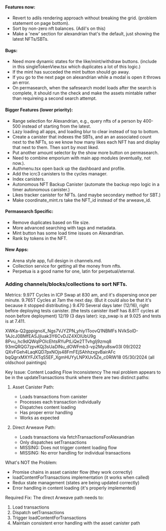 #### Features now:
- Revert to adils rendering approach without breaking the grid. (problem statement on page bottom).
- Sort by non-zero nft balances. (Adil's on this)
- Make a 'new' section for alexandrian that's the default, just showing the latest NFTs/SBTs.


#### Bugs:
- Need more dynamic states for the like/mint/withdraw buttons. (include in this singleTokenView.tsx which duplicates a lot of this logic.)
- If the mint has succeded the mint button should go away.
- If you go to the next page on alexandrian while a modal is open it throws an error.
- On permasearch, when the safesearch model loads after the search is complete, it should run the check and make the assets mintable rather than requireing a second search attempt.

#### Bigger Features (lower priority):
- Range selection for Alexandrian, e.g., query nfts of a person by 400-500 instead of starting from the latest.
- Lazy loading all apps, and loading blur to clear instead of top to bottom.
- Create a canister that indexes the SBTs, and an an associated count next to the NFTs, so we know how many likes each NFT has and display that next to them. Then sort by most liked.
- Put another amount selector by the show more button on permasearch.
- Need to combine emporium with main app modules (eventually, not now.).
- Authmenu.tsx open back up the dashboard and profile.
- Add the icrc3 canisters to the cycles manager.
- Index canisters.
- Autonomous NFT Backup Canister (automate the backup repo logic in a timer autonomous canister.)
- Likes tracker canister for NFTs. (and maybe secondary method for SBT.)
- Make coordinate_mint.rs take the NFT_id instead of the arweave_id.

#### Permasearch Specific:

- Remove duplicates based on file size.
- More advanced searching with tags and metadata.
- Mint button has some load time issues on Alexandrian.
- Rank by tokens in the NFT.


#### New Apps:
- Arena style app, full design in channels.md.
- Collection service for getting all the money from nfts.
- Perpetua is a good name for one, latin for perpetual/eternal.




















### Adding channels/blocks/collections to sort NFTs.

Metrics: 
9.97T Cycles in ICP Swap at 830 am, and it's dispersing once per minute.
9.765T Cycles at 7am the next day. (But it could also be that it's because it stopped distributing.)
9.470 Several days later (12/16), right before deploying tests canister. (the tests canister itself has 8.81T cycles at noon before deployment)
12/19 (3 days later): icp_swap is at 9.025 and tests is at 7.411.


XWKa-Q2gppignoX_Ngs7VJYZPN_yhiy1ToovQ1NBMFs
NVkSolD-1AJcJ0BMfEASJjIuak3Y6CvDJZ4XOIUbU9g
8Pvu_hc9dQWqIPOIcEhtsRYuPtLiQe2TTvhgIj9zmq8 
93mQRQG7zpvKQj3sUaDlNu_dOWFmb3-vp2Myu8sw03I  09/2022
QXvFGeh4LaqKQD7pxNOjs48FmFEjSAhhzxgvBairAFc
bqQgrxMXYFJXTqS5EF_XgmHUYyLNPXUv5Ze_c0RlW18 05/30/2024 (all oldschool paintings)






Key Issue: Content Loading Flow Inconsistency
The real problem appears to be in the updateTransactions thunk where there are two distinct paths:

1. Asset Canister Path:
   - Loads transactions from canister
   - Processes each transaction individually
   - Dispatches content loading
   - Has proper error handling
   - Works as expected

2. Direct Arweave Path:
   - Loads transactions via fetchTransactionsForAlexandrian
   - Only dispatches setTransactions
   - MISSING: Does not trigger content loading flow
   - MISSING: No error handling for individual transactions

What's NOT the Problem:
- Promise chains in asset canister flow (they work correctly)
- loadContentForTransactions implementation (it works when called)
- Redux state management (states are being updated correctly)
- Error handling in content loading (it's properly implemented)

Required Fix:
The direct Arweave path needs to:
1. Load transactions
2. Dispatch setTransactions
3. Trigger loadContentForTransactions
4. Maintain consistent error handling with the asset canister path